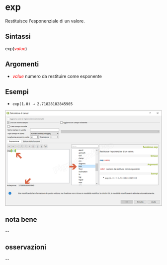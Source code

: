 # exp

Restituisce l'esponenziale di un valore.

## Sintassi

exp(_<span style="color:red;">value</span>_)

## Argomenti

* _<span style="color:red;">value</span>_ numero da restituire come esponente

## Esempi

* `exp(1.0) → 2.71828182845905`

![](../../img/matematica/exp/exp1.png)

## nota bene

--

## osservazioni

--
